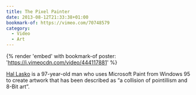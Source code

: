 ```yaml
---
title: The Pixel Painter
date: 2013-08-12T21:33:38+01:00
bookmark-of: https://vimeo.com/70748579
category:
  - Video
  - Art
---
```

{% render 'embed' with bookmark-of
  poster: 'https://i.vimeocdn.com/video/444117881'
%}

[Hal Lasko][1] is a 97-year-old man who uses Microsoft Paint from Windows 95 to create artwork that has been described as “a collision of pointillism and 8-Bit art”.

[1]: https://hallasko.com
